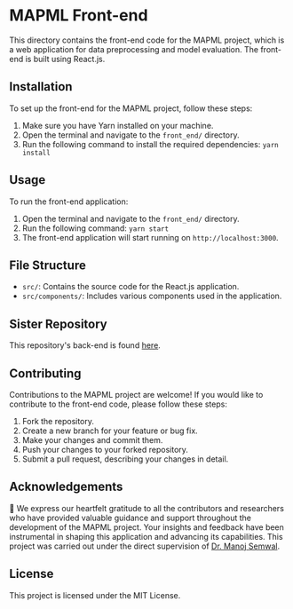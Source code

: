 # MAPML Front-end

This directory contains the front-end code for the MAPML project, which is a web application for data preprocessing and model evaluation. The front-end is built using React.js.

## Installation

To set up the front-end for the MAPML project, follow these steps:

1. Make sure you have Yarn installed on your machine.
2. Open the terminal and navigate to the `front_end/` directory.
3. Run the following command to install the required dependencies: ```yarn install```

## Usage

To run the front-end application:

1. Open the terminal and navigate to the `front_end/` directory.
2. Run the following command: ```yarn start```
3. The front-end application will start running on `http://localhost:3000`.

## File Structure

- `src/`: Contains the source code for the React.js application.
- `src/components/`: Includes various components used in the application.

## Sister Repository

This repository's back-end is found [here](https://github.com/sagefell29/MAPML_back-end).

## Contributing

Contributions to the MAPML project are welcome! If you would like to contribute to the front-end code, please follow these steps:

1. Fork the repository.
2. Create a new branch for your feature or bug fix.
3. Make your changes and commit them.
4. Push your changes to your forked repository.
5. Submit a pull request, describing your changes in detail.

## Acknowledgements

🙏 We express our heartfelt gratitude to all the contributors and researchers who have provided valuable guidance and support throughout the development of the MAPML project. Your insights and feedback have been instrumental in shaping this application and advancing its capabilities. This project was carried out under the direct supervision of [Dr. Manoj Semwal](mailto:m.semwal@cimap.res.in).

## License

This project is licensed under the MIT License.
